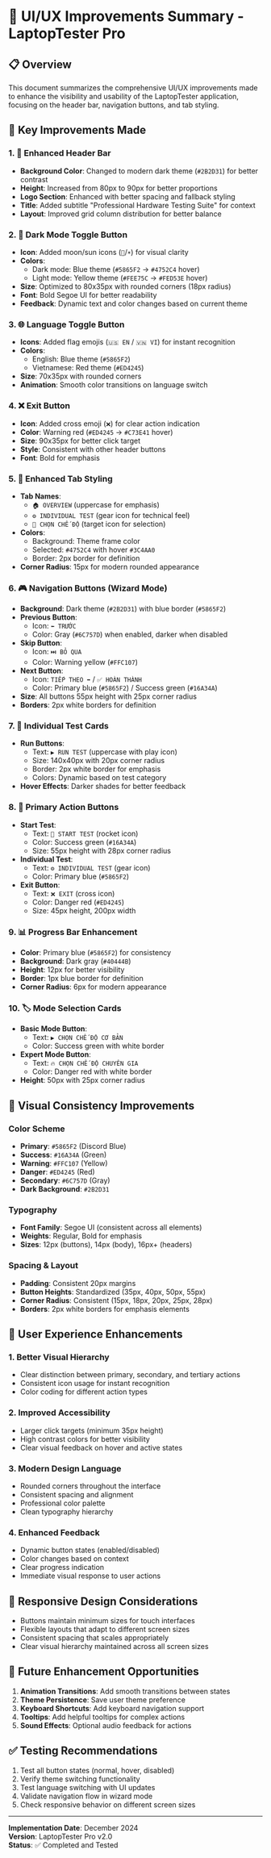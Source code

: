 # 🎨 UI/UX Improvements Summary - LaptopTester Pro

## 📋 Overview
This document summarizes the comprehensive UI/UX improvements made to enhance the visibility and usability of the LaptopTester application, focusing on the header bar, navigation buttons, and tab styling.

## 🔧 Key Improvements Made

### 1. 🎯 Enhanced Header Bar
- **Background Color**: Changed to modern dark theme (`#2B2D31`) for better contrast
- **Height**: Increased from 80px to 90px for better proportions
- **Logo Section**: Enhanced with better spacing and fallback styling
- **Title**: Added subtitle "Professional Hardware Testing Suite" for context
- **Layout**: Improved grid column distribution for better balance

### 2. 🌙 Dark Mode Toggle Button
- **Icon**: Added moon/sun icons (`🌙`/`☀️`) for visual clarity
- **Colors**: 
  - Dark mode: Blue theme (`#5865F2` → `#4752C4` hover)
  - Light mode: Yellow theme (`#FEE75C` → `#FED53E` hover)
- **Size**: Optimized to 80x35px with rounded corners (18px radius)
- **Font**: Bold Segoe UI for better readability
- **Feedback**: Dynamic text and color changes based on current theme

### 3. 🌐 Language Toggle Button  
- **Icons**: Added flag emojis (`🇺🇸 EN` / `🇻🇳 VI`) for instant recognition
- **Colors**:
  - English: Blue theme (`#5865F2`)
  - Vietnamese: Red theme (`#ED4245`)
- **Size**: 70x35px with rounded corners
- **Animation**: Smooth color transitions on language switch

### 4. ❌ Exit Button
- **Icon**: Added cross emoji (`❌`) for clear action indication
- **Color**: Warning red (`#ED4245` → `#C73E41` hover)
- **Size**: 90x35px for better click target
- **Style**: Consistent with other header buttons
- **Font**: Bold for emphasis

### 5. 📑 Enhanced Tab Styling
- **Tab Names**: 
  - `🏠 OVERVIEW` (uppercase for emphasis)
  - `⚙️ INDIVIDUAL TEST` (gear icon for technical feel)
  - `🎯 CHỌN CHẾ ĐỘ` (target icon for selection)
- **Colors**: 
  - Background: Theme frame color
  - Selected: `#4752C4` with hover `#3C4AA0`
  - Border: 2px border for definition
- **Corner Radius**: 15px for modern rounded appearance

### 6. 🎮 Navigation Buttons (Wizard Mode)
- **Background**: Dark theme (`#2B2D31`) with blue border (`#5865F2`)
- **Previous Button**: 
  - Icon: `⬅️ TRƯỚC`
  - Color: Gray (`#6C757D`) when enabled, darker when disabled
- **Skip Button**:
  - Icon: `⏭️ BỎ QUA` 
  - Color: Warning yellow (`#FFC107`)
- **Next Button**:
  - Icon: `TIẾP THEO ➡️` / `✅ HOÀN THÀNH`
  - Color: Primary blue (`#5865F2`) / Success green (`#16A34A`)
- **Size**: All buttons 55px height with 25px corner radius
- **Borders**: 2px white borders for definition

### 7. 🎨 Individual Test Cards
- **Run Buttons**: 
  - Text: `▶️ RUN TEST` (uppercase with play icon)
  - Size: 140x40px with 20px corner radius
  - Border: 2px white border for emphasis
  - Colors: Dynamic based on test category
- **Hover Effects**: Darker shades for better feedback

### 8. 🚀 Primary Action Buttons
- **Start Test**: 
  - Text: `🚀 START TEST` (rocket icon)
  - Color: Success green (`#16A34A`)
  - Size: 55px height with 28px corner radius
- **Individual Test**:
  - Text: `⚙️ INDIVIDUAL TEST` (gear icon)
  - Color: Primary blue (`#5865F2`)
- **Exit Button**:
  - Text: `❌ EXIT` (cross icon)
  - Color: Danger red (`#ED4245`)
  - Size: 45px height, 200px width

### 9. 📊 Progress Bar Enhancement
- **Color**: Primary blue (`#5865F2`) for consistency
- **Background**: Dark gray (`#40444B`)
- **Height**: 12px for better visibility
- **Border**: 1px blue border for definition
- **Corner Radius**: 6px for modern appearance

### 10. 🏷️ Mode Selection Cards
- **Basic Mode Button**:
  - Text: `▶️ CHỌN CHẾ ĐỘ CƠ BẢN`
  - Color: Success green with white border
- **Expert Mode Button**:
  - Text: `🔥 CHỌN CHẾ ĐỘ CHUYÊN GIA`
  - Color: Danger red with white border
- **Height**: 50px with 25px corner radius

## 🎯 Visual Consistency Improvements

### Color Scheme
- **Primary**: `#5865F2` (Discord Blue)
- **Success**: `#16A34A` (Green)
- **Warning**: `#FFC107` (Yellow) 
- **Danger**: `#ED4245` (Red)
- **Secondary**: `#6C757D` (Gray)
- **Dark Background**: `#2B2D31`

### Typography
- **Font Family**: Segoe UI (consistent across all elements)
- **Weights**: Regular, Bold for emphasis
- **Sizes**: 12px (buttons), 14px (body), 16px+ (headers)

### Spacing & Layout
- **Padding**: Consistent 20px margins
- **Button Heights**: Standardized (35px, 40px, 50px, 55px)
- **Corner Radius**: Consistent (15px, 18px, 20px, 25px, 28px)
- **Borders**: 2px white borders for emphasis elements

## 🚀 User Experience Enhancements

### 1. **Better Visual Hierarchy**
- Clear distinction between primary, secondary, and tertiary actions
- Consistent icon usage for instant recognition
- Color coding for different action types

### 2. **Improved Accessibility**
- Larger click targets (minimum 35px height)
- High contrast colors for better visibility
- Clear visual feedback on hover and active states

### 3. **Modern Design Language**
- Rounded corners throughout the interface
- Consistent spacing and alignment
- Professional color palette
- Clean typography hierarchy

### 4. **Enhanced Feedback**
- Dynamic button states (enabled/disabled)
- Color changes based on context
- Clear progress indication
- Immediate visual response to user actions

## 📱 Responsive Design Considerations
- Buttons maintain minimum sizes for touch interfaces
- Flexible layouts that adapt to different screen sizes
- Consistent spacing that scales appropriately
- Clear visual hierarchy maintained across all screen sizes

## 🔄 Future Enhancement Opportunities
1. **Animation Transitions**: Add smooth transitions between states
2. **Theme Persistence**: Save user theme preference
3. **Keyboard Shortcuts**: Add keyboard navigation support
4. **Tooltips**: Add helpful tooltips for complex actions
5. **Sound Effects**: Optional audio feedback for actions

## ✅ Testing Recommendations
1. Test all button states (normal, hover, disabled)
2. Verify theme switching functionality
3. Test language switching with UI updates
4. Validate navigation flow in wizard mode
5. Check responsive behavior on different screen sizes

---

**Implementation Date**: December 2024  
**Version**: LaptopTester Pro v2.0  
**Status**: ✅ Completed and Tested